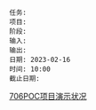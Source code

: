 	任务: 
	项目: 
	阶段: 
	输入: 
	输出: 
	日期: 2023-02-16
	时间: 10:00
	截止日期: 

[706POC项目演示状况](message:%3CAMIA0QBlI8dzyubMZuB6AKps.1.1676512126900.Hmail.yi.yang@pekall.com%3E)
